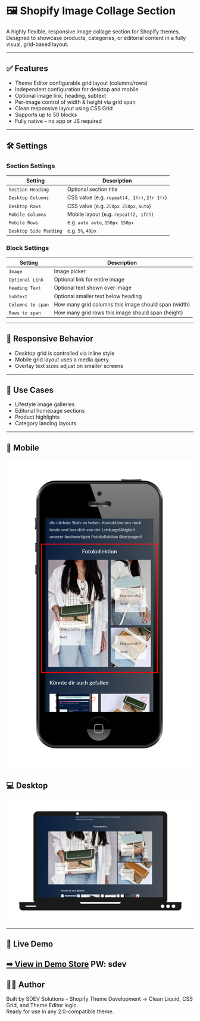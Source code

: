 # 🖼️ Shopify Image Collage Section

A highly flexible, responsive image collage section for Shopify themes.  
Designed to showcase products, categories, or editorial content in a fully visual, grid-based layout.

---

## ✅ Features

- Theme Editor configurable grid layout (columns/rows)
- Independent configuration for desktop and mobile
- Optional image link, heading, subtext
- Per-image control of width & height via grid span
- Clean responsive layout using CSS Grid
- Supports up to 50 blocks
- Fully native – no app or JS required

---

## 🛠️ Settings

### Section Settings

| Setting                     | Description                              |
|-----------------------------|------------------------------------------|
| `Section Heading`           | Optional section title                   |
| `Desktop Columns`           | CSS value (e.g. `repeat(4, 1fr)`, `2fr 1fr`) |
| `Desktop Rows`              | CSS value (e.g. `250px 250px`, `auto`)   |
| `Mobile Columns`            | Mobile layout (e.g. `repeat(2, 1fr)`)    |
| `Mobile Rows`               | e.g. `auto auto`, `150px 150px`          |
| `Desktop Side Padding`      | e.g. `5%`, `40px`                        |

### Block Settings

| Setting                 | Description                                 |
|-------------------------|---------------------------------------------|
| `Image`                 | Image picker                                |
| `Optional Link`         | Optional link for entire image              |
| `Heading Text`          | Optional text shown over image              |
| `Subtext`               | Optional smaller text below heading         |
| `Columns to span`       | How many grid columns this image should span (width) |
| `Rows to span`          | How many grid rows this image should span (height)   |

---

## 📱 Responsive Behavior

- Desktop grid is controlled via inline style
- Mobile grid layout uses a media query
- Overlay text sizes adjust on smaller screens

---

## 🎯 Use Cases

- Lifestyle image galleries
- Editorial homepage sections
- Product highlights
- Category landing layouts

---

## 📱 Mobile

![Mobile Screenshot](Fotokollektion_Mobile.jpg)

## 💻 Desktop

![Desktop Screenshot](Fotokollektion_Desktop.jpg)

---

## 🔗 Live Demo

[➡ View in Demo Store](https://testshopstefanegger.myshopify.com/products/image-collection)
PW: sdev
---

## 🧑‍💻 Author

Built by SDEV Solutions – Shopify Theme Development
→ Clean Liquid, CSS Grid, and Theme Editor logic.  
Ready for use in any 2.0-compatible theme.
